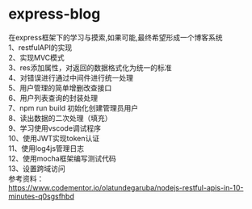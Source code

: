# express-blog
在express框架下的学习与摸索,如果可能,最终希望形成一个博客系统<br>
1、restfulAPI的实现<br>
2、实现MVC模式<br>
3、res添加属性，对返回的数据格式化为统一的标准<br>
4、对错误进行通过中间件进行统一处理<br>
5、用户管理的简单增删改查接口<br>
6、用户列表查询的封装处理<br>
7、npm run build 初始化创建管理员用户<br>
8、读出数据的二次处理（填充）<br>
9、学习使用vscode调试程序<br>
10、使用JWT实现token认证<br>
11、使用log4js管理日志<br>
12、使用mocha框架编写测试代码<br>
13、设置跨域访问<br>
参考资料：<br>
https://www.codementor.io/olatundegaruba/nodejs-restful-apis-in-10-minutes-q0sgsfhbd<br>